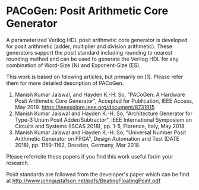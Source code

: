# PACoGen: Posit Arithmetic Core Generator

A parameterized Verilog HDL posit arithmetic core generator is developed
for posit arithmetic (adder, multiplier and division arithmetic). These 
generators support the posit standard including rounding to nearest rounding 
method and can be used to generate the Verilog HDL for any combination of 
Word-Size (N) and Exponent-Size (ES).

This work is based on folowing articles, but primarily on [1]. Please refer them for more detailed description of PACoGen.
1. Manish Kumar Jaiswal, and Hayden K.-H. So, "PACoGen: A Hardware Posit Arithmetic Core Generator", Accepted for Publication, IEEE Access, May 2019. https://ieeexplore.ieee.org/document/8731915
2. Manish Kumar Jaiswal and Hayden K.-H. So, "Architecture Generator for Type-3 Unum Posit Adder/Subtractor", IEEE International Symposium on Circuits and Systems (ISCAS 2018), pp. 1-5, Florence, Italy, May 2018.
3. Manish Kumar Jaiswal and Hayden K.-H. So, "Universal Number Posit Arithmetic Generator on FPGA", Design Automation and Test (DATE 2018), pp. 1159-1162, Dresden, Germany, Mar 2018.

Please refer/cite these papers if you find this work useful for/in your research.

Posit standards are followed from the developer's paper which can be find at 
http://www.johngustafson.net/pdfs/BeatingFloatingPoint.pdf
